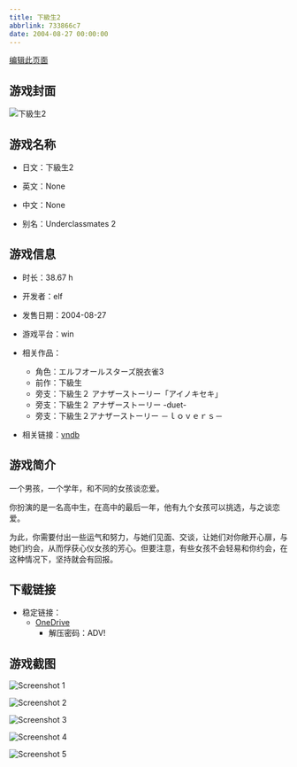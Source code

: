 ```yaml
---
title: 下級生2
abbrlink: 733866c7
date: 2004-08-27 00:00:00
---
```

[编辑此页面](https://github.com/ACG-3/ADV3-source/blob/main/source/_posts/games/%E4%B8%8B%E7%B4%9A%E7%94%9F2.md)

## 游戏封面

![下級生2](https://pan.timero.xyz/onedrive/img_lib_001/%E4%B8%8B%E7%B4%9A%E7%94%9F2_cover.avif)


## 游戏名称

- 日文：下級生2
- 英文：None
- 中文：None

- 别名：Underclassmates 2


## 游戏信息

- 时长：38.67 h
- 开发者：elf
- 发售日期：2004-08-27
- 游戏平台：win
- 相关作品：
   - 角色：エルフオールスターズ脱衣雀3
   - 前作：下級生
   - 旁支：下級生２ アナザーストーリー「アイノキセキ」
   - 旁支：下級生２ アナザーストーリー -duet-
   - 旁支：下級生２アナザーストーリー －ｌｏｖｅｒｓ－

- 相关链接：[vndb](https://vndb.org/v1083)


## 游戏简介

一个男孩，一个学年，和不同的女孩谈恋爱。

你扮演的是一名高中生，在高中的最后一年，他有九个女孩可以挑选，与之谈恋爱。

为此，你需要付出一些运气和努力，与她们见面、交谈，让她们对你敞开心扉，与她们约会，从而俘获心仪女孩的芳心。但要注意，有些女孩不会轻易和你约会，在这种情况下，坚持就会有回报。


## 下载链接

- 稳定链接：
    - [OneDrive](https://pan.timero.xyz/onedrive/adv_lib_001/%E4%B8%8B%E7%B4%9A%E7%94%9F2)
        - 解压密码：ADV!



## 游戏截图


![Screenshot 1](https://pan.timero.xyz/onedrive/img_lib_001/%E4%B8%8B%E7%B4%9A%E7%94%9F2_Screenshot_1.avif)

![Screenshot 2](https://pan.timero.xyz/onedrive/img_lib_001/%E4%B8%8B%E7%B4%9A%E7%94%9F2_Screenshot_2.avif)

![Screenshot 3](https://pan.timero.xyz/onedrive/img_lib_001/%E4%B8%8B%E7%B4%9A%E7%94%9F2_Screenshot_3.avif)

![Screenshot 4](https://pan.timero.xyz/onedrive/img_lib_001/%E4%B8%8B%E7%B4%9A%E7%94%9F2_Screenshot_4.avif)

![Screenshot 5](https://pan.timero.xyz/onedrive/img_lib_001/%E4%B8%8B%E7%B4%9A%E7%94%9F2_Screenshot_5.avif)

